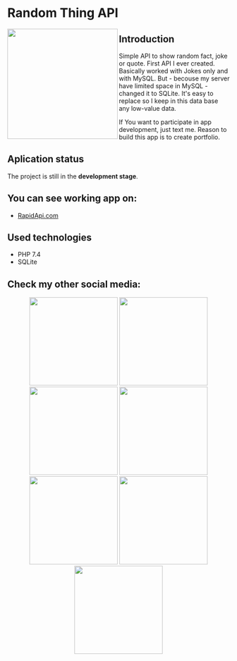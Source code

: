 # Random Thing API

<a href="https://linktr.ee/mjfutera" target="_blank">
<img align="left" width="250" height="250" src="https://user-images.githubusercontent.com/100314711/210825834-41aaf943-2907-4d34-a3ef-64b672f1e160.png">
</a>


## Introduction
Simple API to show random fact, joke or quote. First API I ever created. Basically worked with Jokes only and with MySQL. 
But - becouse my server have limited space in MySQL - changed it to SQLite. It's easy to replace so I keep in this data base any low-value data.

If You want to participate in app development, just text me. Reason to build this app is to create portfolio.

## Aplication status
The project is still in the **development stage**.

## You can see working app on:
* <a href="https://rapidapi.com/mojasuperfirma/api/random-quote-fact-joke-api" target="_blank">RapidApi.com</a>

## Used technologies
* PHP 7.4
* SQLite

## Check my other social media:
<div align="center">
<a href="https://michalfutera.pro?utm_source=github.com&utm_medium=github.com" target="_blank"><img src="https://user-images.githubusercontent.com/100314711/218329445-f2b7f1db-2943-41ec-9123-b0a7cf77d450.png" border="0" width="200"></a>
<a href="https://twitter.com/mjfutera?utm_source=github.com&utm_medium=github.com" target="_blank"><img src="https://user-images.githubusercontent.com/100314711/216403440-e92aff25-3452-4948-8805-f7ad944983fe.png" border="0" width="200"></a>
<a href="https://www.linkedin.com/in/michalfutera/?utm_source=github.com&utm_medium=github.com" target="_blank"><img src="https://user-images.githubusercontent.com/100314711/216405566-d8a0eb5d-1424-4e84-b931-35217ada1083.png" border="0" width="200"></a>
<a href="https://www.buymeacoffee.com/mjfutera?utm_source=github.com&utm_medium=github.com" target="_blank"><img src="https://user-images.githubusercontent.com/100314711/216403435-a0d3d0d3-e991-4612-b0d2-40408ae8d4d0.png" border="0" width="200"></a>
<a href="https://www.fiverr.com/michalfutera?utm_source=github.com&utm_medium=github.com" target="_blank"><img src="https://user-images.githubusercontent.com/100314711/218256294-c71b8656-0f3a-4fbd-bb5d-804504caa7a0.png" border="0" width="200"></a>
<a href="https://linktr.ee/mjfutera?utm_source=github.com&utm_medium=github.com" target="_blank"><img src="https://user-images.githubusercontent.com/100314711/216403438-94aeff33-6ed6-41ef-9972-92ea878e76e4.png" border="0" width="200"></a>
<a href="https://mjfutera.medium.com/?utm_source=github.com&utm_medium=github.com" target="_blank"><img src="https://user-images.githubusercontent.com/100314711/232244275-5dc537e5-db73-4305-a472-06c44c7360de.png" border="0" width="200"></a>
</div>

